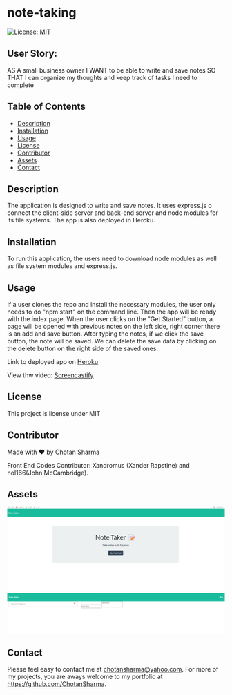 # note-taking

[![License: MIT](https://img.shields.io/badge/License-MIT-yellow.svg)](https://opensource.org/licenses/MIT)

## User Story:
AS A small business owner
I WANT to be able to write and save notes
SO THAT I can organize my thoughts and keep track of tasks I need to complete

## Table of Contents
* [Description](#description)
* [Installation](#installation)
* [Usage](#usage)
* [License](#license)
* [Contributor](#contributor)
* [Assets](#assets)
* [Contact](#contact)

## Description
The application is designed to write and save notes. It uses express.js o connect the client-side server and back-end server and node modules for its file systems. The app is also deployed in Heroku.
## Installation 
To run this application, the users need to download node modules as well as file system modules and express.js. 
## Usage 
If a user clones the repo and install the necessary modules, the user only needs to do "npm start" on the command line. Then the app will be ready with the index page. When the user clicks on the "Get Started" button, a page will be opened with previous notes on the left side, right corner there is an add and save button. After typing the notes, if we click the save button, the note will be saved. We can delete the save data by clicking on the delete button on the right side of the saved ones.

Link to deployed app on [Heroku](https://peaceful-fortress-82620.herokuapp.com/)

View thw video: [Screencastify](https://drive.google.com/file/d/1D2fIBAGXcKRiIxj5ctinyPpb7Q8YZqgC/view)

## License 
This project is license under MIT
## Contributor
Made with ❤️ by Chotan Sharma

Front End Codes Contributor: Xandromus (Xander Rapstine) and nol166(John McCambridge).
## Assets
![screenshot](./assets/images/screenshot(index).png)
![screenshot](./assets/images/screenshot(second).png)
## Contact
Please  feel easy to contact me at chotansharma@yahoo.com. For more of my projects, you are aways welcome to my portfolio at https://github.com/ChotanSharma.